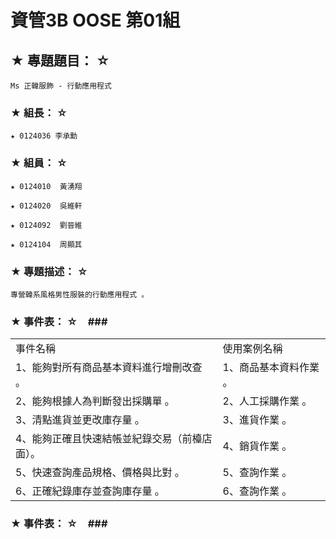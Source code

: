# 資管3B OOSE 第01組 #

## ★ 專題題目： ☆ ##
    Ms 正韓服飾 - 行動應用程式

### ★ 組長： ☆ ###
    ★ 0124036 李承勳

### ★ 組員： ☆ ###
    ★ 0124010  黃湧翔

    ★ 0124020  吳維軒

    ★ 0124092  劉晉維

    ★ 0124104  周顯其

### ★ 專題描述： ☆ ###
    專營韓系風格男性服裝的行動應用程式 。

### ★ 事件表： ☆　###
<b></b>	
	<table>
		<tr>
			<td>事件名稱</td>
			<td>使用案例名稱</td>
		</tr>
		<tr>
			<td>1、能夠對所有商品基本資料進行增刪改查 。</td>
			<td>1、商品基本資料作業 。</td>
		</tr>
		<tr>
			<td>2、能夠根據人為判斷發出採購單 。</td>
			<td>2、人工採購作業 。</td>
		</tr>
		<tr>
			<td>3、清點進貨並更改庫存量 。</td>
			<td>3、進貨作業 。</td>
		</tr>
		<tr>
			<td>4、能夠正確且快速結帳並紀錄交易（前檯店面）。</td>
			<td>4、銷貨作業 。</td>
		</tr>
		<tr>
			<td>5、快速查詢產品規格、價格與比對 。</td>
			<td>5、查詢作業 。</td>
		</tr>
		<tr>
			<td>6、正確紀錄庫存並查詢庫存量 。 </td>
			<td>6、查詢作業 。</td>
		</tr>
	</table>
### ★ 事件表： ☆　###
